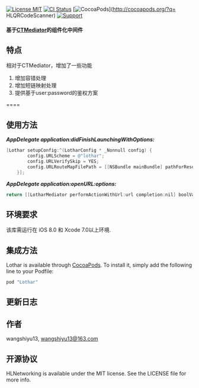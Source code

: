 [![License MIT](https://img.shields.io/badge/license-MIT-green.svg?style=flat)](https://github.com/wangshiyu13/HLQRCodeScanner/blob/master/LICENSE)
[![CI Status](https://img.shields.io/badge/build-1.0.5-brightgreen.svg)](https://travis-ci.org/wangshiyu13/HLQRCodeScanner)
[![CocoaPods](https://img.shields.io/badge/platform-iOS-lightgrey.svg)](http://cocoapods.org/?q= HLQRCodeScanner)
[![Support](https://img.shields.io/badge/support-iOS%208%2B-blue.svg)](https://www.apple.com/nl/ios/)
#### 基于[CTMediator](https://github.com/casatwy/CTMediator)的组件化中间件

## 特点
相对于CTMediator，增加了一些功能

1. 增加容错处理
2. 增加短链映射处理
3. 提供基于user:password的鉴权方案

====

## 使用方法
***AppDelegate application:didFinishLaunchingWithOptions:***

```objective-c
[Lothar setupConfig:^(LotharConfig * _Nonnull config) {
        config.URLScheme = @"lothar";
        config.URLVerifySkip = YES;
        config.URLRouteMapFilePath = [[NSBundle mainBundle] pathForResource:@"RouteMapTemplate" ofType:@"plist"];
    }];
```

***AppDelegate application:openURL:options:***

```objective-c
return [[LotharMediator performActionWithUrl:url completion:nil] boolValue];
```


## 环境要求

该库需运行在 iOS 8.0 和 Xcode 7.0以上环境.

## 集成方法

Lothar is available through [CocoaPods](http://cocoapods.org). To install
it, simply add the following line to your Podfile:

```ruby
pod "Lothar"
```

## 更新日志


## 作者

wangshiyu13, wangshiyu13@163.com

## 开源协议

HLNetworking is available under the MIT license. See the LICENSE file for more info.
